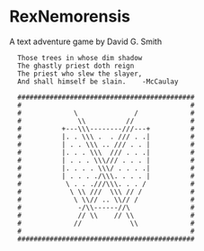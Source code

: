 # RexNemorensis
A text adventure game by David G. Smith

      Those trees in whose dim shadow
      The ghastly priest doth reign
      The priest who slew the slayer,
      And shall himself be slain.    -McCaulay

      ############################################
      #                                          #
      #             \              /             #
      #              \\          //              #
      #          +---\\\--------///---+          #
      #          |. . \\\ .  . /// . .|          #
      #          | . . \\\ .. /// . . |          #
      #          |. . . \\\  /// . . .|          #
      #          | . . . \\\/// . . . |          #
      #          |. . . . \\\/ . . . .|          #
      #          | . . . ./\\\. . . . |          #
      #           \ . . .///\\\. . . /           #
      #            \ \\ ///  \\\ // /            #
      #             \ \\// .. \\// /             #
      #              -/\\------//\               #
      #              // \\    // \\              #
      #             //            \\             #
      #                                          #
      ############################################
